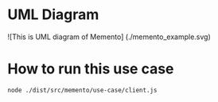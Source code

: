 # UML Diagram
![This is UML diagram of Memento] (./memento_example.svg)

# How to run this use case
`node ./dist/src/memento/use-case/client.js`
